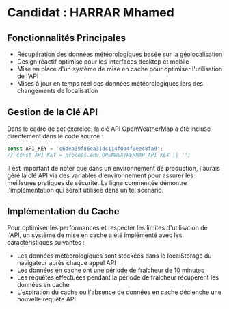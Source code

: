 # Candidat : HARRAR Mhamed

## Fonctionnalités Principales
- Récupération des données météorologiques basée sur la géolocalisation
- Design réactif optimisé pour les interfaces desktop et mobile
- Mise en place d'un système de mise en cache pour optimiser l'utilisation de l'API
- Mises à jour en temps réel des données météorologiques lors des changements de localisation

## Gestion de la Clé API
Dans le cadre de cet exercice, la clé API OpenWeatherMap a été incluse directement dans le code source :

```javascript
const API_KEY = 'c6dea39f86ea31dc114f0a4f0eec8fa9';
// const API_KEY = process.env.OPENWEATHERMAP_API_KEY || '';
```

Il est important de noter que dans un environnement de production, j'aurais géré la clé API via des variables d'environnement pour assurer les meilleures pratiques de sécurité. La ligne commentée démontre l'implémentation qui serait utilisée dans un tel scénario.

## Implémentation du Cache
Pour optimiser les performances et respecter les limites d'utilisation de l'API, un système de mise en cache a été implémenté avec les caractéristiques suivantes :

- Les données météorologiques sont stockées dans le localStorage du navigateur après chaque appel API
- Les données en cache ont une période de fraîcheur de 10 minutes
- Les requêtes effectuées pendant la période de fraîcheur récupèrent les données en cache
- L'expiration du cache ou l'absence de données en cache déclenche une nouvelle requête API